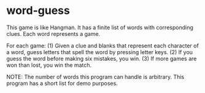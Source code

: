 # word-guess
This game is like Hangman. It has a finite list of words with corresponding clues.  Each word represents a game. 

For each game:
(1) Given a clue and blanks that represent each character of a word, guess letters that spell the word by pressing letter keys.
(2) If you guess the word before making six mistakes, you win.
(3) If more games are won than lost, you win the match.

NOTE: The number of words this program can handle is arbitrary. This program has a short list for demo purposes.

